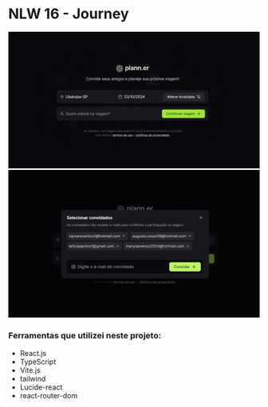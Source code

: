 # NLW 16 - Journey

![imagebackground](/public/initialPage.jpg)
![imagebackground](/public/modal_initial_page.jpg)

### Ferramentas que utilizei neste projeto:
- React.js
- TypeScript
- Vite.js
- tailwind
- Lucide-react
- react-router-dom